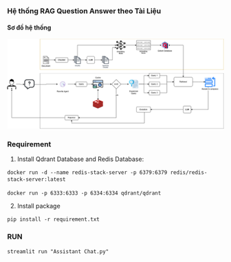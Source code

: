 ### Hệ thống RAG Question Answer theo Tài Liệu 
#### Sơ đồ hệ thống
![RAG Architecture Flow as](https://github.com/pham-cao/rag_chatbot/blob/main/images/architecture.png?raw=true)

### Requirement

1. Install Qdrant Database and Redis Database:
``` commandline
docker run -d --name redis-stack-server -p 6379:6379 redis/redis-stack-server:latest

docker run -p 6333:6333 -p 6334:6334 qdrant/qdrant
```
2. Install package

```commandline
pip install -r requirement.txt
```
### RUN
```commandline
streamlit run "Assistant Chat.py"
```